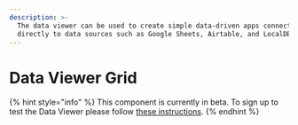```yaml
---
description: >-
  The data viewer can be used to create simple data-driven apps connected
  directly to data sources such as Google Sheets, Airtable, and LocalDB
---
```


# Data Viewer Grid

{% hint style="info" %}
This component is currently in beta. To sign up to test the Data Viewer please follow [these instructions](https://community.thunkable.com/t/what-are-data-sources/469342?u=domhnallohanlon).
{% endhint %}


